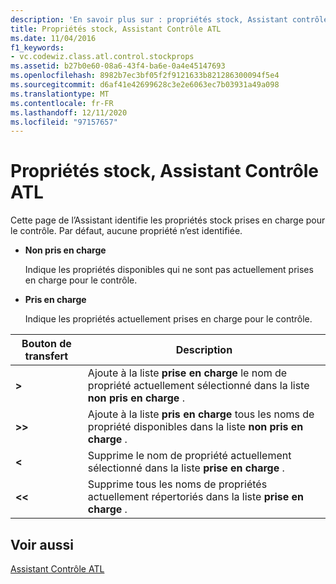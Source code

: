 ```yaml
---
description: 'En savoir plus sur : propriétés stock, Assistant contrôle ATL'
title: Propriétés stock, Assistant Contrôle ATL
ms.date: 11/04/2016
f1_keywords:
- vc.codewiz.class.atl.control.stockprops
ms.assetid: b27b0e60-08a6-43f4-ba6e-0a4e45147693
ms.openlocfilehash: 8982b7ec3bf05f2f9121633b821286300094f5e4
ms.sourcegitcommit: d6af41e42699628c3e2e6063ec7b03931a49a098
ms.translationtype: MT
ms.contentlocale: fr-FR
ms.lasthandoff: 12/11/2020
ms.locfileid: "97157657"
---
```

# <a name="stock-properties-atl-control-wizard"></a>Propriétés stock, Assistant Contrôle ATL

Cette page de l’Assistant identifie les propriétés stock prises en charge pour le contrôle. Par défaut, aucune propriété n’est identifiée.

- **Non pris en charge**

   Indique les propriétés disponibles qui ne sont pas actuellement prises en charge pour le contrôle.

- **Pris en charge**

   Indique les propriétés actuellement prises en charge pour le contrôle.

|Bouton de transfert|Description|
|---------------------|-----------------|
|**>**|Ajoute à la liste **prise en charge** le nom de propriété actuellement sélectionné dans la liste **non pris en charge** .|
|**>>**|Ajoute à la liste **pris en charge** tous les noms de propriété disponibles dans la liste **non pris en charge** .|
|**\<**|Supprime le nom de propriété actuellement sélectionné dans la liste **prise en charge** .|
|**\<\<**|Supprime tous les noms de propriétés actuellement répertoriés dans la liste **prise en charge** .|

## <a name="see-also"></a>Voir aussi

[Assistant Contrôle ATL](../../atl/reference/atl-control-wizard.md)
